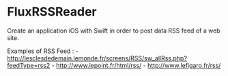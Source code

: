 # FluxRSSReader

Create an application iOS with Swift in order to post data RSS feed of a web site.

Examples of RSS Feed :
    - http://lesclesdedemain.lemonde.fr/screens/RSS/sw_allRss.php?feedType=rss2
    - http://www.lepoint.fr/html/rss/
    - http://www.lefigaro.fr/rss/
